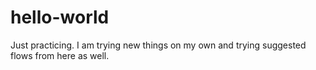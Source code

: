 # hello-world
Just practicing. I am trying new things on my own and trying suggested flows from here as well.
